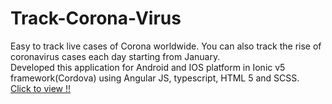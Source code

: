 # Track-Corona-Virus
Easy to track live cases of Corona worldwide. You can also track the rise of coronavirus cases each day starting from January.<br/>
Developed this application for Android and IOS platform in Ionic v5 framework(Cordova) using Angular JS, typescript, HTML 5 and SCSS. <br/> 
<a href="http://webpage.pace.edu/ab27376n/TrackCorona/www"> Click to view !!</a>
